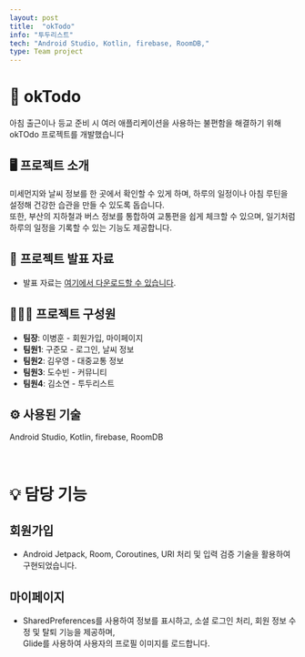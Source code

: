 ```yaml
---
layout: post
title:  "okTodo"
info: "투두리스트"
tech: "Android Studio, Kotlin, firebase, RoomDB,"
type: Team project
---
```


# 📌 okTodo
아침 출근이나 등교 준비 시 여러 애플리케이션을 사용하는 불편함을 해결하기 위해 okTOdo 프로젝트를 개발했습니다


## 🖥️ 프로젝트 소개
미세먼지와 날씨 정보를 한 곳에서 확인할 수 있게 하며, 하루의 일정이나 아침 루틴을 설정해 건강한 습관을 만들 수 있도록 돕습니다.   
또한, 부산의 지하철과 버스 정보를 통합하여 교통편을 쉽게 체크할 수 있으며, 일기처럼 하루의 일정을 기록할 수 있는 기능도 제공합니다.


## 📄 프로젝트 발표 자료
- 발표 자료는 [여기에서 다운로드할 수 있습니다](https://docs.google.com/presentation/d/1KQ-F4DNNuuqudbfg9VAc5JMa-u_E14DF/edit?usp=drive_link&ouid=104385299162078736648&rtpof=true&sd=true).


## 👨‍👩‍👦 프로젝트 구성원
- **팀장**: 이병훈 - 회원가입, 마이페이지
- **팀원1**: 구준모 - 로그인, 날씨 정보
- **팀원2**: 김우영 - 대중교통 정보
- **팀원3**: 도수빈 - 커뮤니티
- **팀원4**: 김소연 - 투두리스트


## ⚙️ 사용된 기술
Android Studio, Kotlin, firebase, RoomDB

<br/>

# 💡 담당 기능


## 회원가입
- Android Jetpack, Room, Coroutines, URI 처리 및 입력 검증 기술을 활용하여 구현되었습니다.

## 마이페이지
- SharedPreferences를 사용하여 정보를 표시하고, 소셜 로그인 처리, 회원 정보 수정 및 탈퇴 기능을 제공하며,  
  Glide를 사용하여 사용자의 프로필 이미지를 로드합니다.